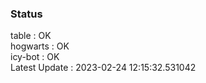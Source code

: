 ### Status


table : OK  
hogwarts : OK  
icy-bot : OK  
Latest Update : 2023-02-24 12:15:32.531042

